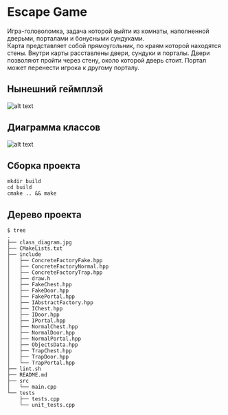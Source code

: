 # Escape Game
Игра-головоломка, задача которой выйти из комнаты, наполненной дверьми, порталами и бонусными сундуками.  
Карта представляет собой прямоугольник, по краям которой находятся стены. Внутри карты расставлены двери, сундуки и порталы. Двери позволяют пройти через стену, около которой дверь стоит. Портал может перенести игрока к другому порталу.

## Нынешний геймплэй
![alt text](https://github.com/Khaymon/escape_game/blob/checkpoint_2/gameplay.gif)


## Диаграмма классов
![alt text](https://github.com/Khaymon/escape_game/blob/checkpoint_1/class_diagram.jpg)

## Сборка проекта
```
mkdir build  
cd build  
cmake .. && make
```
## Дерево проекта
```
$ tree
.
├── class_diagram.jpg
├── CMakeLists.txt
├── include
│   ├── ConcreteFactoryFake.hpp
│   ├── ConcreteFactoryNormal.hpp
│   ├── ConcreteFactoryTrap.hpp
│   ├── draw.h
│   ├── FakeChest.hpp
│   ├── FakeDoor.hpp
│   ├── FakePortal.hpp
│   ├── IAbstractFactory.hpp
│   ├── IChest.hpp
│   ├── IDoor.hpp
│   ├── IPortal.hpp
│   ├── NormalChest.hpp
│   ├── NormalDoor.hpp
│   ├── NormalPortal.hpp
│   ├── ObjectsData.hpp
│   ├── TrapChest.hpp
│   ├── TrapDoor.hpp
│   └── TrapPortal.hpp
├── lint.sh
├── README.md
├── src
│   └── main.cpp
└── tests
    ├── tests.cpp
    └── unit_tests.cpp
```
